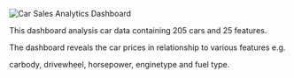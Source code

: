 ![Car Sales Analytics Dashboard](https://github.com/ShadrackScofieldMwangi/Car-Sales-Analytics-in-Tableau/assets/75718209/9a888aea-bfcb-4903-bb37-6828881d6999)

This dashboard analysis car data containing 205 cars and 25 features.

The dashboard reveals the car prices in relationship to various features e.g.

carbody, drivewheel, horsepower, enginetype and fuel type.

